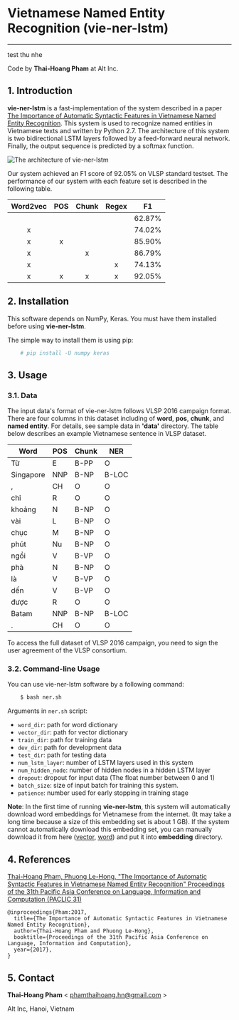 # Vietnamese Named Entity Recognition (vie-ner-lstm)
-----------------------------------------------------------------

test thu nhe

Code by **Thai-Hoang Pham** at Alt Inc. 

## 1. Introduction
**vie-ner-lstm** is a fast-implementation of the system described in a paper [The Importance of Automatic Syntactic 
Features in Vietnamese Named Entity Recognition](https://arxiv.org/abs/1705.10610).
This system is used to recognize named entities in Vietnamese texts and written by 
Python 2.7. The architecture of this system is two bidirectional LSTM layers followed by a feed-forward neural network. 
Finally, the output sequence is predicted by a softmax function. 

![](https://raw.githubusercontent.com/pth1993/vie-ner-lstm/master/docs/our_model.png "The architecture of 
vie-ner-lstm")

Our system achieved an F1 score of 92.05% on VLSP standard testset. The performance of our system with each feature set is 
described in the following table. 

| Word2vec | POS | Chunk | Regex |   F1   |
|:--------:|:---:|:-----:|:-----:|:------:|
|          |     |       |       | 62.87% |
|     x    |     |       |       | 74.02% |
|     x    |  x  |       |       | 85.90% |
|     x    |     |   x   |       | 86.79% |
|     x    |     |       |   x   | 74.13% |
|     x    |  x  |   x   |   x   | 92.05% |

## 2. Installation

This software depends on NumPy, Keras. You must have them installed before using **vie-ner-lstm**.

The simple way to install them is using pip:

```sh
	# pip install -U numpy keras
```
## 3. Usage

### 3.1. Data

The input data's format of vie-ner-lstm follows VLSP 2016 campaign format. There are four columns in this dataset 
including of **word**, **pos**, **chunk**, and **named entity**. For details, see sample data in **'data'** directory.
The table below describes an example Vietnamese sentence in VLSP dataset.

| Word      | POS | Chunk | NER   |
|-----------|-----|-------|-------|
| Từ        | E   | B-PP  | O     |
| Singapore | NNP | B-NP  | B-LOC |
| ,         | CH  | O     | O     |
| chỉ       | R   | O     | O     |
| khoảng    | N   | B-NP  | O     |
| vài       | L   | B-NP  | O     |
| chục      | M   | B-NP  | O     |
| phút      | Nu  | B-NP  | O     |
| ngồi      | V   | B-VP  | O     |
| phà       | N   | B-NP  | O     |
| là        | V   | B-VP  | O     |
| dến       | V   | B-VP  | O     |
| được      | R   | O     | O     |
| Batam     | NNP | B-NP  | B-LOC |
| .         | CH  | O     | O     |

To access the full dataset of VLSP 2016 campaign, you need to sign the user agreement of the VLSP consortium.
### 3.2. Command-line Usage

You can use vie-ner-lstm software by a following command:

```sh
	$ bash ner.sh
```

Arguments in ``ner.sh`` script:

* ``word_dir``:       path for word dictionary
* ``vector_dir``:         path for vector dictionary
* ``train_dir``:   path for training data
* ``dev_dir``:      path for development data
* ``test_dir``:      path for testing data
* ``num_lstm_layer``:      number of LSTM layers used in this system
* ``num_hidden_node``:     number of hidden nodes in a hidden LSTM layer
* ``dropout``:      dropout for input data (The float number between 0 and 1)
* ``batch_size``:      size of input batch for training this system.
* ``patience``:      number used for early stopping in training stage


**Note**: In the first time of running **vie-ner-lstm**, this system will automatically download word embeddings for 
Vietnamese from the internet. (It may take a long time because a size of this embedding set is about 1 GB). If the 
system cannot automatically download this embedding set, you can manually download it from here 
([vector](https://drive.google.com/open?id=0BytHkPDTyLo9WU93NEI1bGhmYmc), 
[word](https://drive.google.com/open?id=0BytHkPDTyLo9SC1mRXpkbWhfUDA)) and put it into **embedding** directory.

## 4. References

[Thai-Hoang Pham, Phuong Le-Hong, "The Importance of Automatic Syntactic Features in Vietnamese Named Entity 
Recognition" Proceedings of the 31th Pacific Asia Conference on Language, Information and Computation 
(PACLIC 31)](https://arxiv.org/abs/1705.10610)

```
@inproceedings{Pham:2017,
  title={The Importance of Automatic Syntactic Features in Vietnamese Named Entity Recognition},
  author={Thai-Hoang Pham and Phuong Le-Hong},
  booktitle={Proceedings of the 31th Pacific Asia Conference on Language, Information and Computation},
  year={2017},
}
```
## 5. Contact

**Thai-Hoang Pham** < phamthaihoang.hn@gmail.com >

Alt Inc, Hanoi, Vietnam
